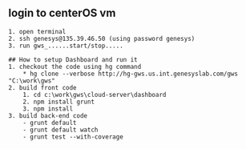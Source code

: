 
## login to centerOS vm
	1. open terminal
	2. ssh genesys@135.39.46.50	(using password genesys)
	3. run gws_......start/stop.....
	
	## How to setup Dashboard and run it
	1. checkout the code using hg command
		* hg clone --verbose http://hg-gws.us.int.genesyslab.com/gws "C:\work\gws"
	2. build front code
		1. cd c:\work\gws\cloud-server\dashboard
		2. npm install grunt
		3. npm install
	3. build back-end code
		- grunt default
		- grunt default watch
		- grunt test --with-coverage
	
  

